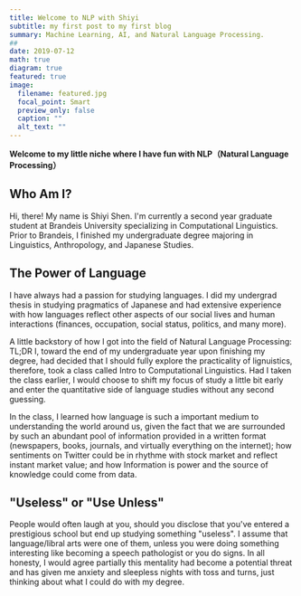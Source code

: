 ```yaml
---
title: Welcome to NLP with Shiyi
subtitle: my first post to my first blog
summary: Machine Learning, AI, and Natural Language Processing.
##
date: 2019-07-12
math: true
diagram: true
featured: true
image:
  filename: featured.jpg
  focal_point: Smart
  preview_only: false
  caption: ""
  alt_text: ""
---
```


**Welcome to my little niche where I have fun with NLP（Natural Language Processing）**

## Who Am I?
Hi, there! My name is Shiyi Shen. I'm currently a second year graduate student at Brandeis University specializing in Computational Linguistics. Prior to Brandeis, I finished my undergraduate degree majoring in Linguistics, Anthropology, and Japanese Studies. 

## The Power of Language 
I have always had a passion for studying languages. I did my undergrad thesis in studying pragmatics of Japanese and had extensive experience with how languages reflect other aspects of our social lives and human interactions (finances, occupation, social status, politics, and many more). 

A little backstory of how I got into the field of Natural Language Processing: TL;DR
I, toward the end of my undergraduate year upon finishing my degree, had decided that I should fully explore the practicality of lignuistics, therefore, took a class called Intro to Computational Linguistics. Had I taken the class earlier, I would choose to shift my focus of study a little bit early and enter the quantitative side of language studies without any second guessing. 

In the class, I learned how language is such a important medium to understanding the world around us, given the fact that we are surrounded by such an abundant pool of information provided in a written format (newspapers, books, journals, and virtually everything on the internet); how sentiments on Twitter could be in rhythme with stock market and reflect instant market value; and how Information is power and the source of knowledge could come from data. 

## "Useless" or "Use Unless"

People would often laugh at you, should you disclose that you've entered a prestigious school but end up studying something "useless". I assume that language/libral arts were one of them, unless you were doing something interesting like becoming a speech pathologist or you do signs. In all honesty, I would agree partially this mentality had become a potential threat and has given me anxiety and sleepless nights with toss and turns, just thinking about what I could do with my degree. 



